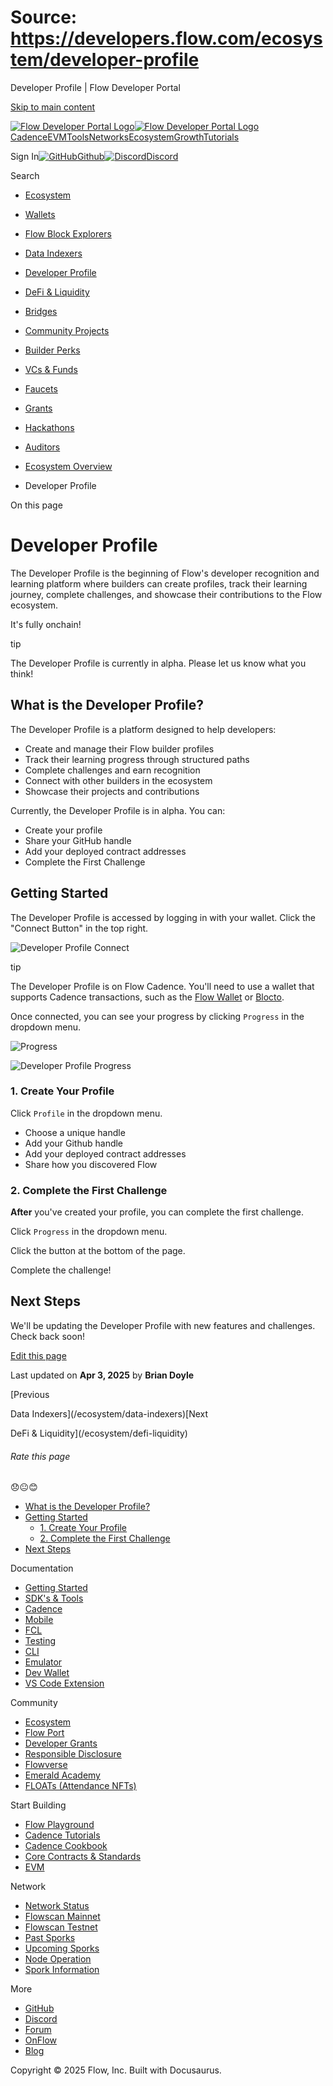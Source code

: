 # Source: https://developers.flow.com/ecosystem/developer-profile

Developer Profile | Flow Developer Portal



[Skip to main content](#__docusaurus_skipToContent_fallback)

[![Flow Developer Portal Logo](/img/flow-docs-logo-dark.png)![Flow Developer Portal Logo](/img/flow-docs-logo-light.png)](/)[Cadence](/build/flow)[EVM](/evm/about)[Tools](/tools/clients)[Networks](/networks/flow-networks)[Ecosystem](/ecosystem)[Growth](/growth)[Tutorials](/tutorials)

Sign In[![GitHub]()Github](https://github.com/onflow)[![Discord]()Discord](https://discord.gg/flow)

Search

* [Ecosystem](/ecosystem)
* [Wallets](/ecosystem/wallets)
* [Flow Block Explorers](/ecosystem/block-explorers)
* [Data Indexers](/ecosystem/data-indexers)
* [Developer Profile](/ecosystem/developer-profile)
* [DeFi & Liquidity](/ecosystem/defi-liquidity)
* [Bridges](/ecosystem/bridges)
* [Community Projects](/ecosystem/projects)
* [Builder Perks](/ecosystem/builder-perks)
* [VCs & Funds](/ecosystem/vcs-and-funds)
* [Faucets](/ecosystem/faucets)
* [Grants](/ecosystem/grants)
* [Hackathons](/ecosystem/hackathons)
* [Auditors](/ecosystem/auditors)
* [Ecosystem Overview](/ecosystem/overview)

* Developer Profile

On this page

# Developer Profile

The Developer Profile is the beginning of Flow's developer recognition and learning platform where builders can create profiles, track their learning journey, complete challenges, and showcase their contributions to the Flow ecosystem.

It's fully onchain!

tip

The Developer Profile is currently in alpha. Please let us know what you think!

## What is the Developer Profile?[​](#what-is-the-developer-profile "Direct link to What is the Developer Profile?")

The Developer Profile is a platform designed to help developers:

* Create and manage their Flow builder profiles
* Track their learning progress through structured paths
* Complete challenges and earn recognition
* Connect with other builders in the ecosystem
* Showcase their projects and contributions

Currently, the Developer Profile is in alpha. You can:

* Create your profile
* Share your GitHub handle
* Add your deployed contract addresses
* Complete the First Challenge

## Getting Started[​](#getting-started "Direct link to Getting Started")

The Developer Profile is accessed by logging in with your wallet. Click the "Connect Button" in the top right.

![Developer Profile Connect](/assets/images/profile-connect-c03eb05b2834ba173d66d10d205441ba.png)

tip

The Developer Profile is on Flow Cadence. You'll need to use a wallet that supports Cadence transactions, such as the [Flow Wallet](https://wallet.flow.com/) or [Blocto](https://blocto.app/).

Once connected, you can see your progress by clicking `Progress` in the dropdown menu.

![Progress](/assets/images/progress-6c453d1d43a5542237c2d8a92b705c21.png)

![Developer Profile Progress](/assets/images/profile-progress-e379345d49cd5a6b7e98376d2055e244.png)

### 1. Create Your Profile[​](#1-create-your-profile "Direct link to 1. Create Your Profile")

Click `Profile` in the dropdown menu.

* Choose a unique handle
* Add your Github handle
* Add your deployed contract addresses
* Share how you discovered Flow

### 2. Complete the First Challenge[​](#2-complete-the-first-challenge "Direct link to 2. Complete the First Challenge")

**After** you've created your profile, you can complete the first challenge.

Click `Progress` in the dropdown menu.

Click the button at the bottom of the page.

Complete the challenge!

## Next Steps[​](#next-steps "Direct link to Next Steps")

We'll be updating the Developer Profile with new features and challenges. Check back soon!

[Edit this page](https://github.com/onflow/docs/tree/main/docs/ecosystem/developer-profile.md)

Last updated on **Apr 3, 2025** by **Brian Doyle**

[Previous

Data Indexers](/ecosystem/data-indexers)[Next

DeFi & Liquidity](/ecosystem/defi-liquidity)

###### Rate this page

😞😐😊

* [What is the Developer Profile?](#what-is-the-developer-profile)
* [Getting Started](#getting-started)
  + [1. Create Your Profile](#1-create-your-profile)
  + [2. Complete the First Challenge](#2-complete-the-first-challenge)
* [Next Steps](#next-steps)

Documentation

* [Getting Started](/build/getting-started/contract-interaction)
* [SDK's & Tools](/tools)
* [Cadence](https://cadence-lang.org/docs/)
* [Mobile](/build/guides/mobile/overview)
* [FCL](/tools/clients/fcl-js)
* [Testing](/build/smart-contracts/testing)
* [CLI](/tools/flow-cli)
* [Emulator](/tools/emulator)
* [Dev Wallet](https://github.com/onflow/fcl-dev-wallet)
* [VS Code Extension](/tools/vscode-extension)

Community

* [Ecosystem](/ecosystem)
* [Flow Port](https://port.onflow.org/)
* [Developer Grants](https://github.com/onflow/developer-grants)
* [Responsible Disclosure](https://flow.com/flow-responsible-disclosure)
* [Flowverse](https://www.flowverse.co/)
* [Emerald Academy](https://academy.ecdao.org/)
* [FLOATs (Attendance NFTs)](https://floats.city/)

Start Building

* [Flow Playground](https://play.flow.com/)
* [Cadence Tutorials](https://cadence-lang.org/docs/tutorial/first-steps)
* [Cadence Cookbook](https://open-cadence.onflow.org)
* [Core Contracts & Standards](/build/core-contracts)
* [EVM](/evm/about)

Network

* [Network Status](https://status.onflow.org/)
* [Flowscan Mainnet](https://flowscan.io/)
* [Flowscan Testnet](https://testnet.flowscan.io/)
* [Past Sporks](/networks/node-ops/node-operation/past-sporks)
* [Upcoming Sporks](/networks/node-ops/node-operation/upcoming-sporks)
* [Node Operation](/networks/node-ops)
* [Spork Information](/networks/node-ops/node-operation/spork)

More

* [GitHub](https://github.com/onflow)
* [Discord](https://discord.gg/flow)
* [Forum](https://forum.onflow.org/)
* [OnFlow](https://onflow.org/)
* [Blog](https://flow.com/blog)

Copyright © 2025 Flow, Inc. Built with Docusaurus.
